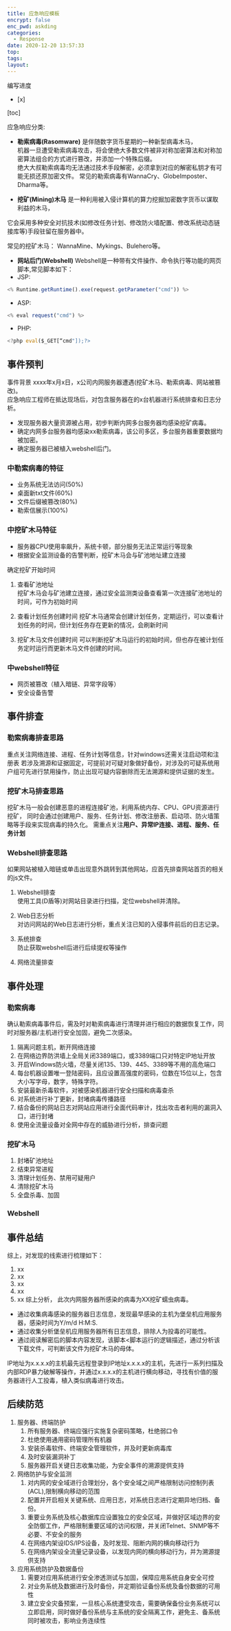 ```yaml
---
title: 应急响应模板
encrypt: false
enc_pwd: askding
categories:
  - Response
date: 2020-12-20 13:57:33
top:
tags:
layout:
---
```

编写进度
- [x] 


[toc]



应急响应分类:

- **勒索病毒(Rasomware)** 是伴随数字货币星期的一种新型病毒木马，  
机器一旦遭受勒索病毒攻击，将会使绝大多数文件被非对称加密算法和对称加密算法组合的方式进行篡改，并添加一个特殊后缀。  
绝大大叔勒索病毒均无法通过技术手段解密，必须拿到对应的解密私钥才有可能无损还原加密文件。
常见的勒索病毒有WannaCry、GlobeImposter、Dharma等。

- **挖矿(Mining)木马** 是一种利用被入侵计算机的算力挖掘加密数字货币以谋取利益的木马， 

它会采用多种安全对抗技术(如修改任务计划、修改防火墙配置、修改系统动态链接库等)手段驻留在服务器中。

常见的挖矿木马： WannaMine、Mykings、Bulehero等。

- **网站后门(Webshell)** 
Webshell是一种带有文件操作、命令执行等功能的网页脚本,常见脚本如下：
- JSP:
```js
<% Runtime.getRuntime().exe(request.getParameter("cmd")) %>
```
- ASP:
```js
<% eval request("cmd") %>
```
- PHP:
```js
<?php eval($_GET[“cmd"]);?>
```

## 事件预判

事件背景
xxxx年x月x日，x公司内网服务器遭遇(挖矿木马、勒索病毒、网站被篡改)。  
应急响应工程师在抵达现场后，对包含服务器在的x台机器进行系统排查和日志分析。
- 发现服务器大量资源被占用，初步判断内网多台服务器均感染挖矿病毒。
- 确定内网多台服务器均感染xx勒索病毒，该公司多区，多台服务器重要数据均被加密。  
- 确定服务器已被植入webshell后门。


### 中勒索病毒的特征
- 业务系统无法访问(50%)
- 桌面新txt文件(60%)
- 文件后缀被篡改(80%)
- 勒索信展示(100%)

### 中挖矿木马特征
- 服务器CPU使用率飙升，系统卡顿，部分服务无法正常运行等现象
- 根据安全监测设备的告警判断，挖矿木马会与矿池地址建立连接

确定挖矿开始时间
1. 查看矿池地址  
挖矿木马会与矿池建立连接，通过安全监测类设备查看第一次连接矿池地址的时间，可作为初始时间

2. 查看计划任务创建时间
挖矿木马通常会创建计划任务，定期运行，可以查看计划任务的时间，但计划任务存在更新的情况，会刷新时间

3. 挖矿木马文件创建时间
可以判断挖矿木马运行的初始时间，但也存在被计划任务定时运行而更新木马文件创建的时间。


### 中webshell特征
- 网页被篡改（植入暗链、异常字段等）
- 安全设备告警



## 事件排查

### 勒索病毒排查思路  

重点关注网络连接、进程、任务计划等信息，针对windows还需关注启动项和注册表
若涉及溯源和证据固定，可提前对可疑对象做好备份，对涉及的可疑系统用户组可先进行禁用操作，防止出现可疑内容删除而无法溯源和提供证据的发生。

### 挖矿木马排查思路
挖矿木马一般会创建恶意的进程连接矿池，利用系统内存、CPU、GPU资源进行挖矿，
同时会通过创建用户、服务、任务计划、修改注册表、启动项、防火墙策略等手段来实现病毒的持久化。
需重点关注**用户、异常IP连接、进程、服务、任务计划**

### Webshell排查思路

如果网站被植入暗链或单击出现意外跳转到其他网站，应首先排查网站首页的相关的js文件。

1. Webshell排查  
	使用工具(D盾等)对网站目录进行扫描，定位webshell并清除。

2. Web日志分析  
	对访问网站的Web日志进行分析，重点关注已知的入侵事件前后的日志记录。

2. 系统排查  
	防止获取webshell后进行后续提权等操作
	
3. 网络流量排查




## 事件处理

### 勒索病毒
确认勒索病毒事件后，需及时对勒索病毒进行清理并进行相应的数据恢复工作，同时对服务器/主机进行安全加固，避免二次感染。

1. 隔离问题主机，断开网络连接
2. 在网络边界防洪墙上全局关闭3389端口，或3389端口只对特定IP地址开放
3. 开启Windows防火墙，尽量关闭135、139、445、3389等不用的高危端口
4. 每台机器设置唯一登陆密码，且应设置高强度的密码，位数在15位以上，包含大小写字母，数字，特殊字符。
5. 安装最新杀毒软件，对被感染机器进行安全扫描和病毒查杀
6. 对系统进行补丁更新，封堵病毒传播路径
7. 结合备份的网站日志对网站应用进行全面代码审计，找出攻击者利用的漏洞入口，进行封堵
8. 使用全流量设备对全网中存在的威胁进行分析，排查问题
	
### 挖矿木马

1. 封堵矿池地址
2. 结束异常进程
3. 清理计划任务、禁用可疑用户
4. 清除挖矿木马
5. 全盘杀毒、加固

### Webshell



## 事件总结

综上，对发现的线索进行梳理如下：
1. xx
2. xx
3. xx
4. xx
5. xx
综上分析，
此次内网服务器所感染的病毒为XX挖矿蠕虫病毒。
- 通过收集病毒感染的服务器日志信息，发现最早感染的主机为堡垒机应用服务器，感染时间为Y/m/d H:M:S.
- 通过收集分析堡垒机应用服务器所有日志信息，排除人为投毒的可能性。
- 通过阅读解密后的脚本内容发现，该脚本<脚本运行的逻辑描述，通过分析该下载文件，可判断该文件为挖矿木马的母体。

IP地址为x.x.x.x的主机最先远程登录到IP地址x.x.x.x的主机，先进行一系列扫描及内部RDP暴力破解等操作，并通过x.x.x.x的主机进行横向移动，寻找有价值的服务器进行人工投毒，植入类似病毒进行攻击。


## 后续防范
1. 服务器、终端防护
	1. 所有服务器、终端应强行实施复杂密码策略，杜绝弱口令
	2. 杜绝使用通用密码管理所有机器
	3. 安装杀毒软件、终端安全管理软件，并及时更新病毒库
	4. 及时安装漏洞补丁
	5. 服务器开启关键日志收集功能，为安全事件的溯源提供支持
2. 网络防护与安全监测
	1. 对内网的安全域进行合理划分，各个安全域之间严格限制访问控制列表(ACL),限制横向移动的范围
	2. 配置并开启相关关键系统、应用日志，对系统日志进行定期异地归档、备份。
	3. 重要业务系统及核心数据库应设置独立的安全区域，并做好区域边界的安全防御工作，严格限制重要区域的访问权限，并关闭Telnet、SNMP等不必要、不安全的服务
	4. 在网络内架设IDS/IPS设备，及时发现、阻断内网的横向移动行为
	5. 在网络内架设全流量记录设备，以发现内网的横向移动行为，并为溯源提供支持
3. 应用系统防护及数据备份
	1. 需要对应用系统进行安全渗透测试与加固，保障应用系统自身安全可控
	2. 对业务系统及数据进行及时备份，并定期验证备份系统及备份数据的可用性
	3. 建立安全灾备预案，一旦核心系统遭受攻击，需要确保备份业务系统可以立即启用，同时做好备份系统与主系统的安全隔离工作，避免主、备系统同时被攻击，影响业务连续性

